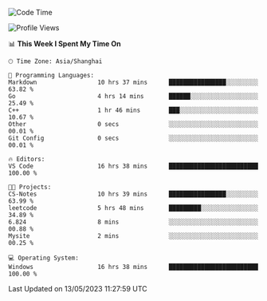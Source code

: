 <!--START_SECTION:waka-->
![Code Time](http://img.shields.io/badge/Code%20Time-924%20hrs%2017%20mins-blue)

![Profile Views](http://img.shields.io/badge/Profile%20Views-0-blue)

📊 **This Week I Spent My Time On** 

```text
🕑︎ Time Zone: Asia/Shanghai

💬 Programming Languages: 
Markdown                 10 hrs 37 mins      ████████████████░░░░░░░░░   63.82 % 
Go                       4 hrs 14 mins       ██████░░░░░░░░░░░░░░░░░░░   25.49 % 
C++                      1 hr 46 mins        ███░░░░░░░░░░░░░░░░░░░░░░   10.67 % 
Other                    0 secs              ░░░░░░░░░░░░░░░░░░░░░░░░░   00.01 % 
Git Config               0 secs              ░░░░░░░░░░░░░░░░░░░░░░░░░   00.01 % 

🔥 Editors: 
VS Code                  16 hrs 38 mins      █████████████████████████   100.00 % 

🐱‍💻 Projects: 
CS-Notes                 10 hrs 39 mins      ████████████████░░░░░░░░░   63.99 % 
leetcode                 5 hrs 48 mins       █████████░░░░░░░░░░░░░░░░   34.89 % 
6.824                    8 mins              ░░░░░░░░░░░░░░░░░░░░░░░░░   00.88 % 
Mysite                   2 mins              ░░░░░░░░░░░░░░░░░░░░░░░░░   00.25 % 

💻 Operating System: 
Windows                  16 hrs 38 mins      █████████████████████████   100.00 % 
```


 Last Updated on 13/05/2023 11:27:59 UTC
<!--END_SECTION:waka-->